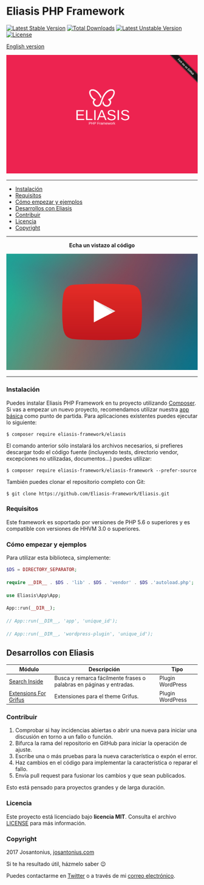 # Eliasis PHP Framework

[![Latest Stable Version](https://poser.pugx.org/eliasis-framework/eliasis/v/stable)](https://packagist.org/packages/eliasis-framework/eliasis) [![Total Downloads](https://poser.pugx.org/eliasis-framework/eliasis/downloads)](https://packagist.org/packages/eliasis-framework/eliasis) [![Latest Unstable Version](https://poser.pugx.org/eliasis-framework/eliasis/v/unstable)](https://packagist.org/packages/eliasis-framework/eliasis) [![License](https://poser.pugx.org/eliasis-framework/eliasis/license)](https://packagist.org/packages/eliasis-framework/eliasis)

[English version](README.md)

![image](resources/eliasis-php-framework.png)

---

- [Instalación](#instalación)
- [Requisitos](#requisitos)
- [Cómo empezar y ejemplos](#cómo-empezar-y-ejemplos)
- [Desarrollos con Eliasis](#desarrollos-con-eliasis)
- [Contribuir](#contribuir)
- [Licencia](#licencia)
- [Copyright](#copyright)

---

<p align="center"><strong>Echa un vistazo al código</strong></p>

<p align="center">
  <a href="" title="Echa un vistazo al código">
  	<img src="https://raw.githubusercontent.com/Josantonius/PHP-Algorithm/master/resources/youtube-thumbnail.jpg">
  </a>
</p>

---

### Instalación 

Puedes instalar Eliasis PHP Framework en tu proyecto utilizando [Composer](http://getcomposer.org/download/). Si vas a empezar un nuevo proyecto, recomendamos utilizar nuestra [app básica](https://github.com/eliasis-framework/app) como punto de partida. Para aplicaciones existentes puedes ejecutar lo siguiente:

    $ composer require eliasis-framework/eliasis

El comando anterior sólo instalará los archivos necesarios, si prefieres descargar todo el código fuente (incluyendo tests, directorio vendor, excepciones no utilizadas, documentos...) puedes utilizar:

    $ composer require eliasis-framework/eliasis-framework --prefer-source

También puedes clonar el repositorio completo con Git:

	$ git clone https://github.com/Eliasis-Framework/Eliasis.git
	
### Requisitos

Este framework es soportado por versiones de PHP 5.6 o superiores y es compatible con versiones de HHVM 3.0 o superiores.

### Cómo empezar y ejemplos

Para utilizar esta biblioteca, simplemente:

```php
$DS = DIRECTORY_SEPARATOR;

require __DIR__ . $DS . 'lib' . $DS . 'vendor' . $DS .'autoload.php';

use Eliasis\App\App;

App::run(__DIR__);

// App::run(__DIR__, 'app', 'unique_id');

// App::run(__DIR__, 'wordpress-plugin', 'unique_id');
```

## Desarrollos con Eliasis

| Módulo | Descripción | Tipo
| --- | --- | --- |
| [Search Inside](https://github.com/Josantonius/Search-Inside.git) | Busca y remarca fácilmente frases o palabras en páginas y entradas. | Plugin WordPress
| [Extensions For Grifus](https://github.com/Josantonius/Extensions-For-Grifus.git) | Extensiones para el theme Grifus. | Plugin WordPress

### Contribuir
1. Comprobar si hay incidencias abiertas o abrir una nueva para iniciar una discusión en torno a un fallo o función.
1. Bifurca la rama del repositorio en GitHub para iniciar la operación de ajuste.
1. Escribe una o más pruebas para la nueva característica o expón el error.
1. Haz cambios en el código para implementar la característica o reparar el fallo.
1. Envía pull request para fusionar los cambios y que sean publicados.

Esto está pensado para proyectos grandes y de larga duración.

### Licencia

Este proyecto está licenciado bajo **licencia MIT**. Consulta el archivo [LICENSE](LICENSE) para más información.

### Copyright

2017 Josantonius, [josantonius.com](https://josantonius.com/)

Si te ha resultado útil, házmelo saber :wink:

Puedes contactarme en [Twitter](https://twitter.com/Josantonius) o a través de mi [correo electrónico](mailto:hello@josantonius.com).